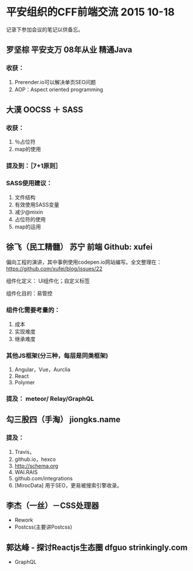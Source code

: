 # 平安组织的CFF前端交流 2015 10-18

记录下参加会议的笔记以供备忘。

## 罗坚棕 平安支万 08年从业 精通Java

### 收获：

1. Prerender.io可以解决单页SEO问题
1. AOP：Aspect oriented programming

## 大漠 OOCSS ＋ SASS

### 收获：

 1. ％占位符
 1. map的使用

### 提及到：［7+1原则］

### SASS使用建议：
 1. 文件结构
 1. 有效使用SASS变量
 1. 减少@mixin
 1. 占位符的使用
 1. map的运用

## 徐飞（民工精髓） 苏宁 前端  Github: xufei

 偏向工程的演讲，其中事例使用codepen.io网站编写。全文整理在：https://github.com/xufei/blog/issues/22

 组件化定义： UI组件化；自定义标签

 组件化目的：易管控

### 组件化需要考量的：
 1. 成本
 1. 实现难度
 1. 继承难度

### 其他JS框架(分三种，每层是同类框架)
 1. Angular，Vue，Aurclia
 1. React
 1. Polymer

### 提及： meteor/ Relay/GraphQL

## 勾三股四（手淘） jiongks.name

### 提及： 
 1. Travis，
 1. github.io，hexco
 1. http://schema.org
 1. WAI.RAIS
 1. github.com/integrations
 1. [MirocData] 用于SEO，更易被搜索引擎收录。

## 李杰（一丝）－CSS处理器

 - Rework
 - Postcss(主要讲Postcss)

## 郭达峰 - 探讨Reactjs生态圈 dfguo  strinkingly.com
 - GraphQL

